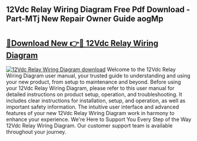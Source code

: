 ## 12Vdc Relay Wiring Diagram Free Pdf Download - Part-MTj New Repair Owner Guide aogMp

# <h2><a href="http://dftzu9.blite.top/?on=12Vdc+Relay+Wiring+Diagram">🔗Download New 👉🔴 12Vdc Relay Wiring Diagram</a></h2>

[![12Vdc Relay Wiring Diagram download](https://i.imgur.com/lujVjoI.png)](http://dftzu9.blite.top/?on=12Vdc+Relay+Wiring+Diagram)
Welcome to the 12Vdc Relay Wiring Diagram user manual, your trusted guide to understanding and using your new product, from setup to maintenance and beyond. Before using your 12Vdc Relay Wiring Diagram, please refer to this user manual for detailed instructions on product setup, operation, and troubleshooting. It includes clear instructions for installation, setup, and operation, as well as important safety information. The intuitive user interface and advanced features of your new 12Vdc Relay Wiring Diagram work in harmony to enhance your experience. We're Here to Support You Every Step of the Way 12Vdc Relay Wiring Diagram. Our customer support team is available throughout your journey.

